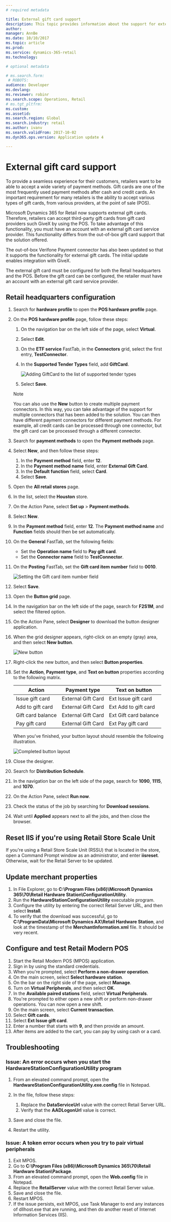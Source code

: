 ```yaml
---
# required metadata

title: External gift card support
description: This topic provides information about the support for external gift cards that is now available in Microsoft Dynamics 365 for Retail.
author: 
manager: AnnBe
ms.date: 10/10/2017
ms.topic: article
ms.prod:
ms.service: dynamics-365-retail
ms.technology: 

# optional metadata

# ms.search.form: 
 # ROBOTS: 
audience: Developer
ms.devlang: 
ms.reviewer: robinr
ms.search.scope: Operations, Retail
# ms.tgt_pltfrm: 
ms.custom: 
ms.assetid: 
ms.search.region: Global
ms.search.industry: retail
ms.author: ivanv
ms.search.validFrom: 2017-10-02
ms.dyn365.ops.version: Application update 4

---
```


# External gift card support

To provide a seamless experience for their customers, retailers want to be able to accept a wide variety of payment methods. Gift cards are one of the most frequently used payment methods after cash and credit cards. An important requirement for many retailers is the ability to accept various types of gift cards, from various providers, at the point of sale (POS).

Microsoft Dynamics 365 for Retail now supports external gift cards. Therefore, retailers can accept third-party gift cards from gift card providers such GiveX by using the POS. To take advantage of this functionality, you must have an account with an external gift card service provider. This functionality differs from the out-of-box gift card support that the solution offered.

The out-of-box Verifone Payment connector has also been updated so that it supports the functionality for external gift cards. The initial update enables integration with GiveX.

The external gift card must be configured for both the Retail headquarters and the POS. Before the gift card can be configured, the retailer must have an account with an external gift card service provider.

## Retail headquarters configuration

1. Search for **hardware profile** to open the **POS hardware profile** page.
2. On the **POS hardware profile** page, follow these steps:

    1. On the navigation bar on the left side of the page, select **Virtual**.
    2. Select **Edit**.
    3. On the **ETF service** FastTab, in the **Connectors** grid, select the first entry, **TestConnector**.
    4. In the **Supported Tender Types** field, add **GiftCard**.

        ![Adding GiftCard to the list of supported tender types](./media/01.png)

    5. Select **Save**.

    > [!NOTE]
    > You can also use the **New** button to create multiple payment connectors. In this way, you can take advantage of the support for multiple connectors that has been added to the solution. You can then have different payment connectors for different payment methods. For example, all credit cards can be processed through one connector, but the gift card can be processed through a different connector.

3. Search for **payment methods** to open the **Payment methods** page.
4. Select **New**, and then follow these steps:

    1. In the **Payment method** field, enter **12**.
    2. In the **Payment method name** field, enter **External Gift Card**.
    3. In the **Default function** field, select **Card**.
    4. Select **Save**.

5. Open the **All retail stores** page.
6. In the list, select the **Houston** store.
7. On the Action Pane, select **Set up** &gt; **Payment methods**.
8. Select **New**.
9. In the **Payment method** field, enter **12**. The **Payment method name** and **Function** fields should then be set automatically.
10. On the **General** FastTab, set the following fields:

    - Set the **Operation name** field to **Pay gift card**.
    - Set the **Connector name** field to **TestConnector**.

11. On the **Posting** FastTab, set the **Gift card item number** field to **0010**.

    ![Setting the Gift card item number field](./media/05_02.png)

12. Select **Save**.
13. Open the **Button grid** page.
14. In the navigation bar on the left side of the page, search for **F2S1M**, and select the filtered option.
15. On the Action Pane, select **Designer** to download the button designer application.
16. When the grid designer appears, right-click on an empty (gray) area, and then select **New button**.

    ![New button](./media/07.png)

17. Right-click the new button, and then select **Button properties**.
18. Set the **Action**, **Payment type**, and **Text on button** properties according to the following matrix.

    | Action            | Payment type       | Text on button        |
    |-------------------|--------------------|-----------------------|
    | Issue gift card   | External Gift Card | Ext Issue gift card   |
    | Add to gift card  | External Gift Card | Ext Add to gift card  |
    | Gift card balance | External Gift Card | Ext Gift card balance |
    | Pay gift card     | External Gift Card | Ext Pay gift card     |

    When you've finished, your button layout should resemble the following illustration.

    ![Completed button layout](./media/10.png)

19. Close the designer.
20. Search for **Distribution Schedule**.
21. In the navigation bar on the left side of the page, search for **1090**, **1115**, and **1070**.
22. On the Action Pane, select **Run now**.
23. Check the status of the job by searching for **Download sessions**.
24. Wait until **Applied** appears next to all the jobs, and then close the browser.

## Reset IIS if you're using Retail Store Scale Unit

If you're using a Retail Store Scale Unit (RSSU) that is located in the store, open a Command Prompt window as an administrator, and enter **iisreset**. Otherwise, wait for the Retail Server to be updated.

## Update merchant properties

1. In File Explorer, go to **C:\\Program Files (x86)\\Microsoft Dynamics 365\\70\\Retail Hardware Station\\ConfigurationUtility**.
2. Run the **HardwareStationConfigurationUtility** executable program.
3. Configure the utility by entering the correct Retail Server URL, and then select **Install**.
4. To verify that the download was successful, go to **C:\\ProgramData\\Microsoft Dynamics AX\\Retail Hardware Station**, and look at the timestamp of the **MerchantInformation.xml** file. It should be very recent.

## Configure and test Retail Modern POS

1. Start the Retail Modern POS (MPOS) application.
2. Sign in by using the standard credentials.
3. When you're prompted, select **Perform a non-drawer operation**.
4. On the main screen, select **Select hardware station**.
5. On the bar on the right side of the page, select **Manage**.
6. Turn on **Virtual Peripherals**, and then select **OK**.
7. In the **Available paired stations** field, select **Virtual Peripherals**.
8. You're prompted to either open a new shift or perform non-drawer operations. You can now open a new shift.
9. On the main screen, select **Current transaction**.
10. Select **Gift cards**.
11. Select **Ext Issue gift card**.
12. Enter a number that starts with **9**, and then provide an amount.
13. After items are added to the cart, you can pay by using cash or a card.

## Troubleshooting 

### Issue: An error occurs when you start the HardwareStationConfigurationUtility program

1. From an elevated command prompt, open the **HardwareStationConfigurationUtility.exe.config** file in Notepad.
2. In the file, follow these steps:

    1. Replace the **DataServiceUrl** value with the correct Retail Server URL.
    2. Verify that the **AADLogonUrl** value is correct.

3. Save and close the file.
4. Restart the utility.

### Issue: A token error occurs when you try to pair virtual peripherals

1. Exit MPOS.
2. Go to **C:\\Program Files (x86)\\Microsoft Dynamics 365\\70\\Retail Hardware Station\\Package**.
3. From an elevated command prompt, open the **Web.config** file in Notepad.
4. Replace the **RetailServer** value with the correct Retail Server value.
5. Save and close the file.
6. Restart MPOS.
7. If the issue persists, exit MPOS, use Task Manager to end any instances of dllhost.exe that are running, and then do another reset of Internet Information Services (IIS).
